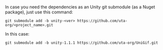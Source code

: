 In case you need the dependencies as an Unity git submodule (as a Nuget package), just use this command:

`git submodule add -b unity-<ver> https://github.com/uta-org/<project_name>.git`

In this case:

`git submodule add -b unity-1.1.1 https://github.com/uta-org/UniGif.git`
